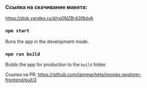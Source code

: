 ### Ссылка на скачивание макета:
https://disk.yandex.ru/d/rsONZBr43f8dvA

### `npm start`
Runs the app in the development mode.

### `npm run build`
Builds the app for production to the `build` folder.

Ссылка на PR:
https://github.com/iammacheta/movies-explorer-frontend/pull/2